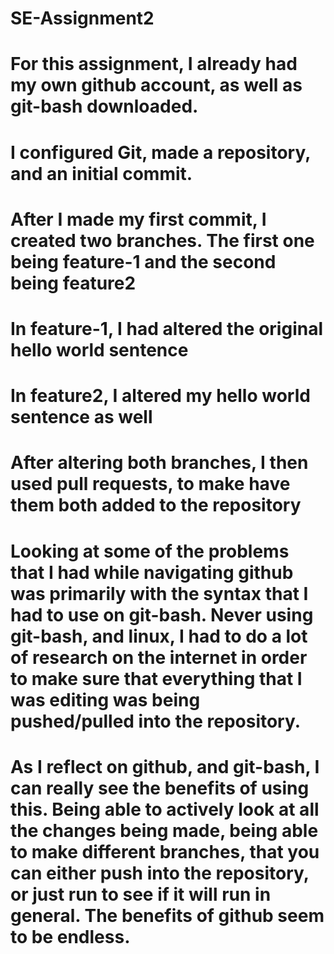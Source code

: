 # SE-Assignment2
# For this assignment, I already had my own github account, as well as git-bash downloaded.
# I configured Git, made a repository, and an initial commit.
# After I made my first commit, I created two branches. The first one being feature-1 and the second being feature2
# In feature-1, I had altered the original hello world sentence
# In feature2, I altered my hello world sentence as well
# After altering both branches, I then used pull requests, to make have them both added to the repository


# Looking at some of the problems that I had while navigating github was primarily with the syntax that I had to use on git-bash. Never using git-bash, and linux, I had to do a lot of research on the internet in order to make sure that everything that I was editing was being pushed/pulled into the repository. 

# As I reflect on github, and git-bash, I can really see the benefits of using this. Being able to actively look at all the changes being made, being able to make different branches, that you can either push into the repository, or just run to see if it will run in general. The benefits of github seem to be endless.






